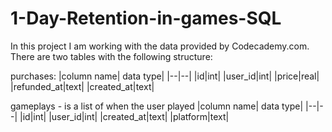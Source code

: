 # 1-Day-Retention-in-games-SQL

In this project I am working with the data provided by Codecademy.com.
There are two tables with the following structure:

purchases:
|column name| data type|
|--|--|
|id|int|
|user_id|int|
|price|real|
|refunded_at|text|
|created_at|text|

gameplays - is a list of when the user played
|column name| data type|
|--|--|
|id|int|
|user_id|int|
|created_at|text|
|platform|text|

